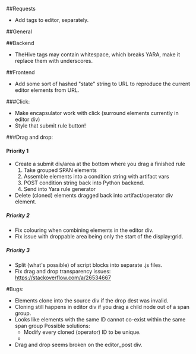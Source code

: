 ##Requests
* Add tags to editor, separately.

##General

##Backend
* TheHive tags may contain whitespace, which breaks YARA, make it replace them with underscores.

##Frontend
* Add some sort of hashed "state" string to URL to reproduce the current editor elements from URL.

###Click:
* Make encapsulator work with click (surround elements currently in editor div)
* Style that submit rule button!

###Drag and drop:
#### Priority 1
* Create a submit div/area at the bottom where you drag a finished rule
    1. Take grouped SPAN elements
    2. Assemble elements into a condition string with artifact vars
    3. POST condition string back into Python backend.
    4. Send into Yara rule generator
* Delete (cloned) elements dragged back into artifact/operator div element.

##### Priority 2
* Fix colouring when combining elements in the editor div.
* Fix issue with droppable area being only the start of the display:grid.

##### Priority 3
* Split (what's possible) of script blocks into separate .js files.
* Fix drag and drop transparency issues: https://stackoverflow.com/a/26534667

#Bugs:
* Elements clone into the source div if the drop dest was invalid.
* Cloning still happens in editor div if you drag a child node out of a span group.
* Looks like elements with the same ID cannot co-exist within the same span group
    Possible solutions:
    - Modify every cloned (operator) ID to be unique.
    - 
* Drag and drop seems broken on the editor_post div.